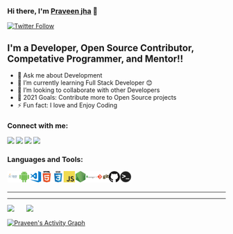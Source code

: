 ### Hi there, I'm [Praveen jha][linkedin] 👋


[![Twitter Follow](https://img.shields.io/twitter/follow/praveen3478?color=1DA1F2&logo=twitter&style=for-the-badge)](https://twitter.com/intent/follow?original_referer=https%3A%2F%2Fgithub.com%2Fpraveen3478&screen_name=praveen3478)

## I'm a Developer, Open Source Contributor, Competative Programmer, and Mentor!!

- 💬 Ask me about Development 
- 🌱 I’m currently learning Full Stack Developer 😊
- 👯 I’m looking to collaborate with other  Developers
- 🥅 2021 Goals: Contribute more to Open Source projects
- ⚡ Fun fact: I love and Enjoy Coding

### Connect with me:

<!-- [<img align="left" alt="Praveen jha | Twitter" width="22px" src="https://cdn.jsdelivr.net/npm/simple-icons@v3/icons/twitter.svg" />][twitter]
[<img align="left" alt="Praveen jha | LinkedIn" width="22px" src="https://cdn.jsdelivr.net/npm/simple-icons@v3/icons/linkedin.svg" />][linkedin]
[<img align="left" alt="Praveen jha | Instagram" width="22px" src="https://cdn.jsdelivr.net/npm/simple-icons@v3/icons/instagram.svg" />][instagram] -->
[<img src="https://img.icons8.com/color/48/000000/linkedin.png" width="6.5%"/>](www.linkedin.com/in/praveen-jha-)
[<img src="https://img.icons8.com/color/48/000000/twitter.png" width="6.5%"/>](https://twitter.com/praveen3478)
[<img src="https://img.icons8.com/color/48/000000/instagram.png" width="6.5%"/>](https://instagram.com/mr_praveen_jha_)
[<img src="https://img.icons8.com/fluent/48/000000/google-plus.png" width="6.5%"/>](mailto:praveenjhafbg54321@gmail.com)
<br />

### Languages and Tools:



<img align="left" alt="Visual Studio Code" width="26px" src="https://raw.githubusercontent.com/github/explore/80688e429a7d4ef2fca1e82350fe8e3517d3494d/topics/java/java.png" />
<img align="left" alt="Visual Studio Code" width="26px" src="https://raw.githubusercontent.com/github/explore/80688e429a7d4ef2fca1e82350fe8e3517d3494d/topics/android/android.png" />
<img align="left" alt="Visual Studio Code" width="26px" src="https://raw.githubusercontent.com/github/explore/80688e429a7d4ef2fca1e82350fe8e3517d3494d/topics/visual-studio-code/visual-studio-code.png" />
<img align="left" alt="HTML5" width="26px" src="https://raw.githubusercontent.com/github/explore/80688e429a7d4ef2fca1e82350fe8e3517d3494d/topics/html/html.png" />
<img align="left" alt="CSS3" width="26px" src="https://raw.githubusercontent.com/github/explore/80688e429a7d4ef2fca1e82350fe8e3517d3494d/topics/css/css.png" />
<img align="left" alt="JavaScript" width="26px" src="https://raw.githubusercontent.com/github/explore/80688e429a7d4ef2fca1e82350fe8e3517d3494d/topics/javascript/javascript.png" />
<img align="left" alt="Node.js" width="26px" src="https://raw.githubusercontent.com/github/explore/80688e429a7d4ef2fca1e82350fe8e3517d3494d/topics/nodejs/nodejs.png" />
<img align="left" alt="MongoDB" width="26px" src="https://raw.githubusercontent.com/github/explore/80688e429a7d4ef2fca1e82350fe8e3517d3494d/topics/mongodb/mongodb.png" />
<img align="left" alt="Git" width="26px" src="https://raw.githubusercontent.com/github/explore/80688e429a7d4ef2fca1e82350fe8e3517d3494d/topics/git/git.png" />
<img align="left" alt="GitHub" width="26px" src="https://raw.githubusercontent.com/github/explore/78df643247d429f6cc873026c0622819ad797942/topics/github/github.png" />
<img align="left" alt="Terminal" width="26px" src="https://raw.githubusercontent.com/github/explore/80688e429a7d4ef2fca1e82350fe8e3517d3494d/topics/terminal/terminal.png" />

<br />
<br />




---



---

 <img width="48%" src="https://github-readme-stats.vercel.app/api?username=Praveen-jha&show_icons=true&theme=tokyonight" />   &nbsp; &nbsp; &nbsp;  <img width="48%" src="https://github-readme-streak-stats.herokuapp.com/?user=Praveen-jha&theme=tokyonight" />
  
</p>
<a href="https://github.com/Praveen-jha/Praveen-jha"><img alt=" Praveen's Activity Graph" src="https://activity-graph.herokuapp.com/graph?username=Praveen-jha&bg_color=1F222E&color=F8D866&line=F85D7F&point=FFFFFF&hide_border=true" /></a>


[twitter]: https://twitter.com/praveen3478
<!-- [youtube]: https://youtube.com/codeSTACKr -->
[instagram]: https://instagram.com/mr_praveen_jha_
[linkedin]: https://www.linkedin.com/in/praveen-jha-


